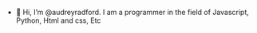 - 👋 Hi, I’m @audreyradford. I am a programmer in the field of Javascript, Python, Html and css, Etc
